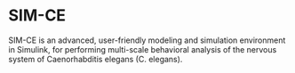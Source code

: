 # SIM-CE

SIM-CE is an advanced, user-friendly modeling and simulation environment in Simulink, for performing multi-scale behavioral analysis of the nervous system of Caenorhabditis elegans (C. 
elegans). 
